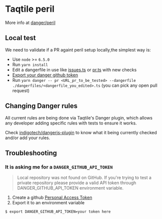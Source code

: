 # Taqtile peril

More info at [danger/peril](https://github.com/danger/peril)

## Local test

We need to validate if a PR againt peril setup locally,the simplest way is:

- Use `node` >= `6.5.0`
- Run `yarn install`
- Edit a dangerfile in use like [issues.ts](/dangerfiles/issues.ts) or [pr.ts](/dangerfile/pr.ts) with new checks
- [Export your danger github token](#it-is-asking-me-for-a-danger_github_api_token)
- Run `yarn danger -- pr <URL_pr_to_be_tested> --dangerfile ./dangerfiles/<dangerfile_you_edited>.ts` (you can pick any open pull request)

## Changing Danger rules

All current rules are being done via Taqtile's Danger plugin, which allows any developer adding specific rules with tests to ensure it works. 

Check [indigotech/dangerjs-plugin](https://github.com/indigotech/dangerjs-plugin) to know what it being currently checked and/or add your rules.

## Troubleshooting

### It is asking me for a `DANGER_GITHUB_API_TOKEN`

> Local repository was not found on GitHub. If you're trying to test a private repository please provide a valid API token through DANGER_GITHUB_API_TOKEN environment variable.

1. Create a github [Personal Access Token](https://help.github.com/articles/creating-an-access-token-for-command-line-use/)
2. Export it to an environment variable
```bash
$ export DANGER_GITHUB_API_TOKEN=your token here
```